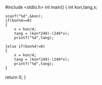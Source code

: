 #include <stdio.h>
int main()
{
	int kon,tang,x;
	
	scanf("%d",&kon);
	if(kon%4==0) 
	{
		x = kon/4;
		tang = (kon*249)-(249*x);
		printf("%d",tang); 
		
	}else if(kon%4!=0)
	{
		x = kon/4;
		tang = (kon*249)-(249*x);
		printf("%d",tang);
	}
return 0;
}
